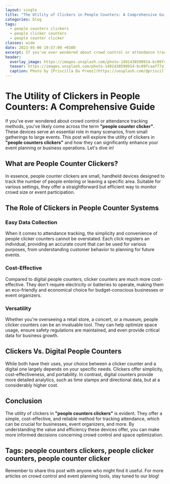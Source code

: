 ```yaml
---
layout: single
title: "The Utility of Clickers in People Counters: A Comprehensive Guide"
categories: blog
tags:
  - people counters clickers
  - people clicker counters
  - people counter clicker
classes: wide
date: 2023-05-06 19:57:09 +0100
excerpt: If you've ever wondered about crowd control or attendance tracking methods, you've likely come across the term **"people counter clicker"**.
header:
  overlay_image: https://images.unsplash.com/photo-1491438590914-bc09fcaaf77a?crop=entropy&cs=tinysrgb&fit=max&fm=jpg&ixid=M3w0Nzk0ODB8MHwxfHNlYXJjaHwxfHxwZW9wbGUlMjBjb3VudGVycyUyMGNsaWNrZXJzJTJDJTIwcGVvcGxlJTIwY2xpY2tlciUyMGNvdW50ZXJzJTJDJTIwcGVvcGxlJTIwY291bnRlciUyMGNsaWNrZXJ8ZW58MHwwfHx8MTY5MDM2NzcyMXww&ixlib=rb-4.0.3&q=80&w=1080
  teaser: https://images.unsplash.com/photo-1491438590914-bc09fcaaf77a?crop=entropy&cs=tinysrgb&fit=max&fm=jpg&ixid=M3w0Nzk0ODB8MHwxfHNlYXJjaHwxfHxwZW9wbGUlMjBjb3VudGVycyUyMGNsaWNrZXJzJTJDJTIwcGVvcGxlJTIwY2xpY2tlciUyMGNvdW50ZXJzJTJDJTIwcGVvcGxlJTIwY291bnRlciUyMGNsaWNrZXJ8ZW58MHwwfHx8MTY5MDM2NzcyMXww&ixlib=rb-4.0.3&q=80&w=400
  caption: Photo by [Priscilla Du Preez](https://unsplash.com/@priscilladupreez?utm_source=peoplecounter&utm_medium=referral) on [Unsplash](https://unsplash.com/?utm_source=peoplecounter&utm_medium=referral)
---
```


# The Utility of Clickers in People Counters: A Comprehensive Guide

If you've ever wondered about crowd control or attendance tracking methods, you've likely come across the term **"people counter clicker"**. These devices serve an essential role in many scenarios, from small gatherings to large events. This post will explore the utility of clickers in **"people counters clickers"** and how they can significantly enhance your event planning or business operations. Let's dive in!

## What are People Counter Clickers?

In essence, people counter clickers are small, handheld devices designed to track the number of people entering or leaving a specific area. Suitable for various settings, they offer a straightforward but efficient way to monitor crowd size or event participation.

## The Role of Clickers in People Counter Systems

### Easy Data Collection

When it comes to attendance tracking, the simplicity and convenience of people clicker counters cannot be overstated. Each click registers an individual, providing an accurate count that can be used for various purposes, from understanding customer behavior to planning for future events.

### Cost-Effective

Compared to digital people counters, clicker counters are much more cost-effective. They don't require electricity or batteries to operate, making them an eco-friendly and economical choice for budget-conscious businesses or event organizers.

### Versatility

Whether you're overseeing a retail store, a concert, or a museum, people clicker counters can be an invaluable tool. They can help optimize space usage, ensure safety regulations are maintained, and even provide critical data for business growth.

## Clickers Vs. Digital People Counters 

While both have their uses, your choice between a clicker counter and a digital one largely depends on your specific needs. Clickers offer simplicity, cost-effectiveness, and portability. In contrast, digital counters provide more detailed analytics, such as time stamps and directional data, but at a considerably higher cost.

## Conclusion

The utility of clickers in **"people counters clickers"** is evident. They offer a simple, cost-effective, and reliable method for tracking attendance, which can be crucial for businesses, event organizers, and more. By understanding the value and efficiency these devices offer, you can make more informed decisions concerning crowd control and space optimization.

## Tags: people counters clickers, people clicker counters, people counter clicker

Remember to share this post with anyone who might find it useful. For more articles on crowd control and event planning tools, stay tuned to our blog!